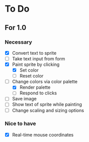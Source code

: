 # To Do

## For 1.0
### Necessary
- [x] Convert text to sprite
- [ ] Take text input from form
- [x] Paint sprite by clicking
  - [x] Set color
  - [ ] Reset color
- [ ] Change colors via color palette
  - [x] Render palette
  - [ ] Respond to clicks
- [ ] Save image
- [ ] Show text of sprite while painting
- [ ] Change scaling and sizing options
### Nice to have
- [x] Real-time mouse coordinates
